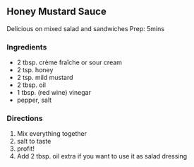 ## Honey Mustard Sauce

Delicious on mixed salad and sandwiches
Prep: 5mins

### Ingredients

- 2 tbsp. crème fraîche or sour cream
- 2 tsp. honey
- 2 tsp. mild mustard
- 2 tbsp. oil
- 1 tbsp. (red wine) vinegar
- pepper, salt

### Directions

1. Mix everything together
2. salt to taste
3. profit!
4. Add 2 tbsp. oil extra if you want to use it as salad dressing